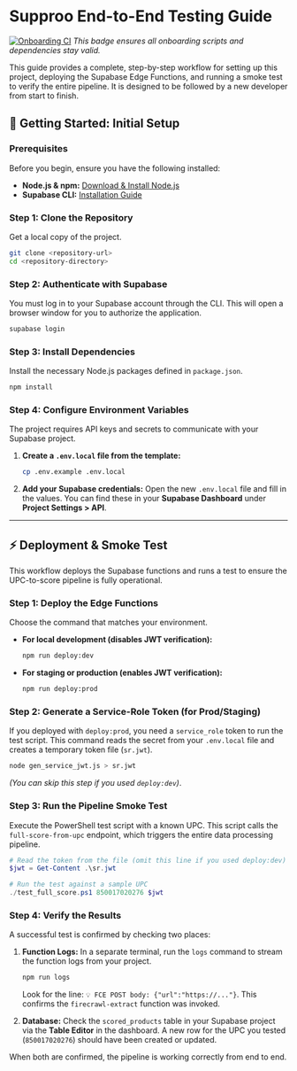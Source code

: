 # Supproo End-to-End Testing Guide

[![Onboarding CI](https://github.com/Nickan17/suppcodex/actions/workflows/onboarding.yml/badge.svg)](https://github.com/Nickan17/suppcodex/actions/workflows/onboarding.yml)
*This badge ensures all onboarding scripts and dependencies stay valid.*

This guide provides a complete, step-by-step workflow for setting up this project, deploying the Supabase Edge Functions, and running a smoke test to verify the entire pipeline. It is designed to be followed by a new developer from start to finish.

## 🚀 Getting Started: Initial Setup

### Prerequisites

Before you begin, ensure you have the following installed:

*   **Node.js & npm:** [Download & Install Node.js](https://nodejs.org/)
*   **Supabase CLI:** [Installation Guide](https://supabase.com/docs/guides/cli/getting-started)

### Step 1: Clone the Repository

Get a local copy of the project.

```bash
git clone <repository-url>
cd <repository-directory>
```

### Step 2: Authenticate with Supabase

You must log in to your Supabase account through the CLI. This will open a browser window for you to authorize the application.

```bash
supabase login
```

### Step 3: Install Dependencies

Install the necessary Node.js packages defined in `package.json`.

```bash
npm install
```

### Step 4: Configure Environment Variables

The project requires API keys and secrets to communicate with your Supabase project.

1.  **Create a `.env.local` file from the template:**
    ```bash
    cp .env.example .env.local
    ```
2.  **Add your Supabase credentials:**
    Open the new `.env.local` file and fill in the values. You can find these in your **Supabase Dashboard** under **Project Settings > API**.

---

## ⚡ Deployment & Smoke Test

This workflow deploys the Supabase functions and runs a test to ensure the UPC-to-score pipeline is fully operational.

### Step 1: Deploy the Edge Functions

Choose the command that matches your environment.

*   **For local development (disables JWT verification):**
    ```bash
    npm run deploy:dev
    ```
*   **For staging or production (enables JWT verification):**
    ```bash
    npm run deploy:prod
    ```

### Step 2: Generate a Service-Role Token (for Prod/Staging)

If you deployed with `deploy:prod`, you need a `service_role` token to run the test script. This command reads the secret from your `.env.local` file and creates a temporary token file (`sr.jwt`).

```bash
node gen_service_jwt.js > sr.jwt
```
*(You can skip this step if you used `deploy:dev`)*.

### Step 3: Run the Pipeline Smoke Test

Execute the PowerShell test script with a known UPC. This script calls the `full-score-from-upc` endpoint, which triggers the entire data processing pipeline.

```powershell
# Read the token from the file (omit this line if you used deploy:dev)
$jwt = Get-Content .\sr.jwt

# Run the test against a sample UPC
./test_full_score.ps1 850017020276 $jwt
```

### Step 4: Verify the Results

A successful test is confirmed by checking two places:

1.  **Function Logs:**
    In a separate terminal, run the `logs` command to stream the function logs from your project.
    ```bash
    npm run logs
    ```
    Look for the line: `💡 FCE POST body: {"url":"https://..."}`. This confirms the `firecrawl-extract` function was invoked.

2.  **Database:**
    Check the `scored_products` table in your Supabase project via the **Table Editor** in the dashboard. A new row for the UPC you tested (`850017020276`) should have been created or updated.

When both are confirmed, the pipeline is working correctly from end to end.